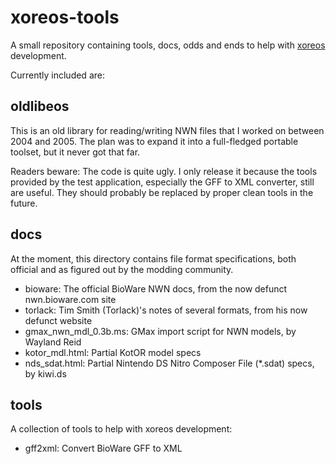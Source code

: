 xoreos-tools
============

A small repository containing tools, docs, odds and ends to help with [xoreos](https://github.com/DrMcCoy/xoreos) development.

Currently included are:

oldlibeos
---------

This is an old library for reading/writing NWN files that I worked on between 2004 and 2005. The plan was to expand it into a full-fledged portable toolset, but it never got that far.

Readers beware: The code is quite ugly. I only release it because the tools provided by the test application, especially the GFF to XML converter, still are useful. They should probably be replaced by proper clean tools in the future.

docs
----

At the moment, this directory contains file format specifications, both official and as figured out by the modding community.

* bioware: The official BioWare NWN docs, from the now defunct
  nwn.bioware.com site
* torlack: Tim Smith (Torlack)'s notes of several formats, from his
  now defunct website
* gmax_nwn_mdl_0.3b.ms: GMax import script for NWN models, by
  Wayland Reid
* kotor_mdl.html: Partial KotOR model specs
* nds_sdat.html: Partial Nintendo DS Nitro Composer File (*.sdat)
  specs, by kiwi.ds

tools
-----

A collection of tools to help with xoreos development:

* gff2xml: Convert BioWare GFF to XML
